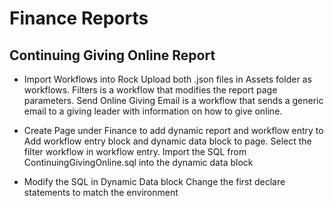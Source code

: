 # Finance Reports

## Continuing Giving Online Report
- Import Workflows into Rock
Upload both .json files in Assets folder as workflows.
Filters is a workflow that modifies the report page parameters.
Send Online Giving Email is a workflow that sends a generic email to a giving leader with information on how to give online.

- Create Page under Finance to add dynamic report and workflow entry to
Add workflow entry block and dynamic data block to page. 
Select the filter workflow in workflow entry. 
Import the SQL from ContinuingGivingOnline.sql into the dynamic data block

- Modify the SQL in Dynamic Data block
Change the first declare statements to match the environment 
